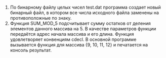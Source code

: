 1. По бинарному файлу целых чисел test.dat программа создает новый бинарный файл, в котором все числа исходного файла заменены на противоположные по знаку. 
2. Функция SUM_MOD_5 подсчитывает сумму остатков от деления элементов данного массива на 5. В качестве параметров функции передаётся адрес начала массива и его длина. Функция удовлетворяет конвенциям cdecl. В основной программе вызывается функция для массива {9, 10, 11, 12} и печатается на консоль результат.
